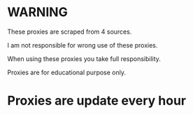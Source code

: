 # **WARNING**
These proxies are scraped from 4 sources.

I am not responsible for wrong use of these proxies.

When using these proxies you take full responsibility.

Proxies are for educational purpose only.

# **Proxies are update every hour**
